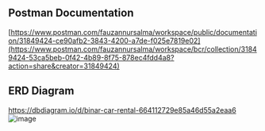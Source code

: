 ## Postman Documentation
[https://www.postman.com/fauzannursalma/workspace/public/documentation/31849424-ce90afb2-3843-4200-a7de-f025e7819e02](https://www.postman.com/fauzannursalma/workspace/bcr/collection/31849424-53ca5beb-0f42-4b89-8f75-878ec4fdd4a8?action=share&creator=31849424)

## ERD Diagram
https://dbdiagram.io/d/binar-car-rental-664112729e85a46d55a2eaa6
![image](https://github.com/fauzannursalma/24001143-synrgy7-fau-bcr-ch5/assets/55134999/d4ba4f7b-2581-4c4a-97b8-da4aa77fa75b)
